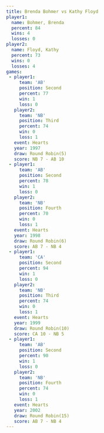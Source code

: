 ```yaml
---
title: Brenda Bohmer vs Kathy Floyd
player1:              
  name: Bohmer, Brenda
  percent: 84         
  wins: 4             
  losses: 0           
player2:              
  name: Floyd, Kathy  
  percent: 73         
  wins: 0             
  losses: 4           
games:
 - player1:          
     team: 'AB'      
     position: Second
     percent: 77     
     win: 1          
     loss: 0         
   player2:         
     team: 'NB'     
     position: Third
     percent: 74    
     win: 0         
     loss: 1        
   event: Hearts       
   year: 1997          
   draw: Round Robin(5)
   score: NB 7 - AB 10 
 - player1:          
     team: 'AB'      
     position: Second
     percent: 78     
     win: 1          
     loss: 0         
   player2:          
     team: 'NB'      
     position: Fourth
     percent: 70     
     win: 0          
     loss: 1         
   event: Hearts       
   year: 1998          
   draw: Round Robin(6)
   score: AB 7 - NB 4  
 - player1:          
     team: 'CA'      
     position: Second
     percent: 94     
     win: 1          
     loss: 0         
   player2:         
     team: 'NB'     
     position: Third
     percent: 74    
     win: 0         
     loss: 1        
   event: Hearts        
   year: 1999           
   draw: Round Robin(10)
   score: CA 10 - NB 5  
 - player1:          
     team: 'AB'      
     position: Second
     percent: 90     
     win: 1          
     loss: 0         
   player2:          
     team: 'NB'      
     position: Fourth
     percent: 74     
     win: 0          
     loss: 1         
   event: Hearts        
   year: 2002           
   draw: Round Robin(15)
   score: AB 7 - NB 4   
---
```

